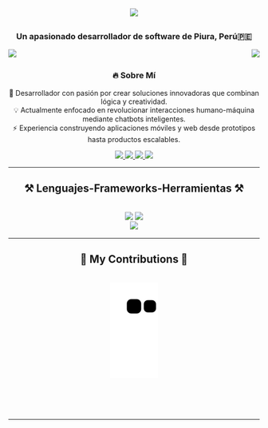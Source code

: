 
<div align="center">
  <h1 align="center">
    <img src="https://readme-typing-svg.herokuapp.com?font=Fira+Code&pause=1000&color=FF691F&center=true&vCenter=true&width=435&lines=Hola+Devs+%F0%9F%91%8B%F0%9F%91%A8%E2%80%8D%F0%9F%92%BB;Soy+ManuelNZ20+%F0%9F%91%8B%F0%9F%91%A8%E2%80%8D%F0%9F%92%BB" />
  </h1>

<h3 align="center">Un apasionado desarrollador de software de Piura, Perú🇵🇪</h3>

</div>
<img align="right" src="https://visitor-badge.laobi.icu/badge?page_id=manuelnz20.manuelnz20" />
<!-- <img src="https://yt3.googleusercontent.com/T-dmEQOF8ok27Buxitsvidfhlv4K7PgrCI8a_eDuyhKWVZqvo4imI65BIx3KgkRfxeC_x6x3FEM=w1707-fcrop64=1,00005a57ffffa5a8-k-c0xffffffff-no-nd-rj"/> -->
<img src="https://res.cloudinary.com/dqpzipc8i/image/upload/v1753680608/banner_logo_1_pg8gwb.png"/>

<div align="center">

 ### 🔥 **Sobre Mí**

🚀 Desarrollador con pasión por crear soluciones innovadoras que combinan lógica y creatividad.  
💡 Actualmente enfocado en revolucionar interacciones humano-máquina mediante chatbots inteligentes.  
⚡ Experiencia construyendo aplicaciones móviles y web desde prototipos hasta productos escalables.  

 </div>

<div align="center"> 
  <a href="mailto:manuel08n@gmail.com">
    <img src="https://img.shields.io/badge/Gmail-333333?style=for-the-badge&logo=gmail&logoColor=red" />
  </a>
  <a href="https://www.linkedin.com/in/manuel-walter-navarro-zeta-b3049124a/" target="_blank">
    <img src="https://img.shields.io/badge/LinkedIn-0077B5?style=for-the-badge&logo=linkedin&logoColor=white" target="_blank" />
  </a>
  <a href="https://www.instagram.com/navarro_zedev/" target="_blank">
     <img src="https://img.shields.io/badge/Instagram-E4405F?style=for-the-badge&logo=instagram&logoColor=white" target="_blank" />
  </a>
  <a href="https://manuelnz20.github.io" target="_blank">
     <img src="https://img.shields.io/badge/Portfolio-FF5722?style=for-the-badge&logo=todoist&logoColor=white" target="_blank" />
  </a>
</div>

 <hr/>

<h2 align="center">⚒️ Lenguajes-Frameworks-Herramientas ⚒️</h2>

<br/>
<div align="center">
    <img src="https://skillicons.dev/icons?i=vscode,html,css,php,bootstrap,nodejs,javascript,typescript,tailwind,react,nextjs" />
    <img src="https://skillicons.dev/icons?i=dart,flutter,supabase,firebase,mysql,postgresql,nestjs,mongodb,cpp,java" /><br>
    <img src="https://skillicons.dev/icons?i=github,git,figma,notion,androidstudio,netlify,vercel,heroku" /><br>
</div>

<hr/>

<div align="center">
  <h2>🐍 My Contributions 🐍</h2>
  <br>
  <img alt="snake eating my contributions" src="https://raw.githubusercontent.com/manuelnz20/manuelnz20/output/github-contribution-grid-snake.svg" />
  
  <br/><br/><br/>
</div>

<hr/>

<!--
**ManuelNZ20/ManuelNZ20** is a ✨ _special_ ✨ repository because its `README.md` (this file) appears on your GitHub profile.

Here are some ideas to get you started:

- 🔭 I’m currently working on ...
- 🌱 I’m currently learning ...
- 👯 I’m looking to collaborate on ...
- 🤔 I’m looking for help with ...
- 💬 Ask me about ...
- 📫 How to reach me: ...
- 😄 Pronouns: ...
- ⚡ Fun fact: ...
-->
